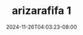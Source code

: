 --- 
title: "arizarafifa 1"
description: "download bokep arizarafifa 1 premium   terbaru"
date: 2024-11-26T04:03:23-08:00
file_code: "p63rhon6e4yr"
draft: false
cover: "yuotm0mswifr7czn.jpg"
tags: ["arizarafifa", "bokep-indo", "bokep-viral", "bokep-ig"]
length: 194
fld_id: "1482698"
foldername: "Ariza rafifa"
categories: ["Ariza rafifa"]
views: 0
---